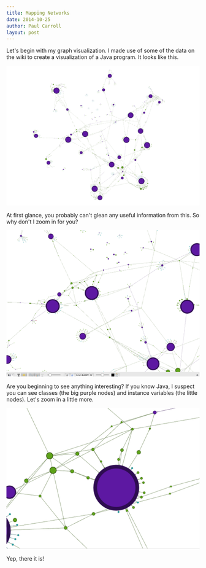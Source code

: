 ```yaml
---
title: Mapping Networks
date: 2014-10-25
author: Paul Carroll
layout: post
---
```


Let's begin with my graph visualization. I made use of some of the data on the wiki to create a visualization of a Java program. It looks like this.

![Java top-level view](images/java1.png)

At first glance, you probably can't glean any useful information from this. So why don't I zoom in for you?

![Java mid-level view](images/java2.png)

Are you beginning to see anything interesting? If you know Java, I suspect you can see classes (the big purple nodes) and instance variables (the little nodes). Let's zoom in a little more.

![Java top-level view](images/java3.png)

Yep, there it is!